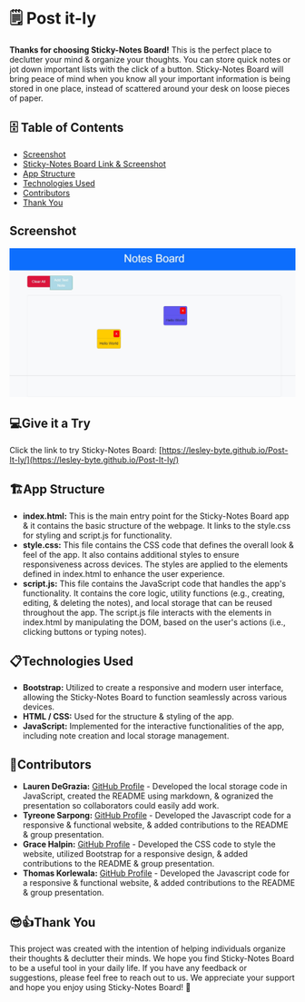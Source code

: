 # 🗒️ Post it-ly

**Thanks for choosing Sticky-Notes Board!** This is the perfect place to declutter your mind & organize your thoughts. You can store quick notes or jot down important lists with the click of a button. Sticky-Notes Board will bring peace of mind when you know all your important information is being stored in one place, instead of scattered around your desk on loose pieces of paper.

## 🗄️ Table of Contents

- [Screenshot](#screenshot)
- [Sticky-Notes Board Link & Screenshot](#💻give-it-a-try)
- [App Structure](#🏗️app-structure)
- [Technologies Used](#📋technologies-used)
- [Contributors](#🤝contributors)
- [Thank You](#😎👍thank-you)

## Screenshot

![Sticky-Notes Board](./assets/images/Screenshot_6-12-2024_151741_.jpeg)

## 💻Give it a Try

Click the link to try Sticky-Notes Board: [https://lesley-byte.github.io/Post-It-ly/](https://lesley-byte.github.io/Post-It-ly/)

## 🏗️App Structure

- **index.html:** This is the main entry point for the Sticky-Notes Board app & it contains the basic structure of the webpage. It links to the style.css for styling and script.js for functionality.
- **style.css:** This file contains the CSS code that defines the overall look & feel of the app. It also contains additional styles to ensure responsiveness across devices. The styles are applied to the elements defined in index.html to enhance the user experience.
- **script.js:** This file contains the JavaScript code that handles the app's functionality. It contains the core logic, utility functions (e.g., creating, editing, & deleting the notes), and local storage that can be reused throughout the app. The script.js file interacts with the elements in index.html by manipulating the DOM, based on the user's actions (i.e., clicking buttons or typing notes).

## 📋Technologies Used

- **Bootstrap:** Utilized to create a responsive and modern user interface, allowing the Sticky-Notes Board to function seamlessly across various devices.
- **HTML / CSS:** Used for the structure & styling of the app.
- **JavaScript:** Implemented for the interactive functionalities of the app, including note creation and local storage management.

## 🤝Contributors

- **Lauren DeGrazia:** [GitHub Profile](https://github.com/LDegraz) - Developed the local storage code in JavaScript, created the README using markdown, & ogranized the presentation so collaborators could easily add work.
- **Tyreone Sarpong:** [GitHub Profile](https://github.com/Tyreone58) - Developed the Javascript code for a responsive & functional website, & added contributions to the README & group presentation.
- **Grace Halpin:** [GitHub Profile](https://github.com/PentelX) - Developed the CSS code to style the website, utilized Bootstrap for a responsive design, & added contributions to the README & group presentation.
- **Thomas Korlewala:** [GitHub Profile](https://github.com/Tobby45bay) - Developed the Javascript code for a responsive & functional website, & added contributions to the README & group presentation.

## 😎👍Thank You

This project was created with the intention of helping individuals organize their thoughts & declutter their minds. We hope you find Sticky-Notes Board to be a useful tool in your daily life. If you have any feedback or suggestions, please feel free to reach out to us. We appreciate your support and hope you enjoy using Sticky-Notes Board! 📝
